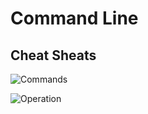 # Command Line

## Cheat Sheats

![Commands](https://www.git-tower.com/blog/media/pages/posts/command-line-cheat-sheet/7c0f8706c6-1676567324/command-line-cheat-sheet-large01.png)

![Operation](https://www.git-tower.com/blog/media/pages/posts/command-line-cheat-sheet/44cf1bb4ec-1676567324/command-line-cheat-sheet-large02.png)
